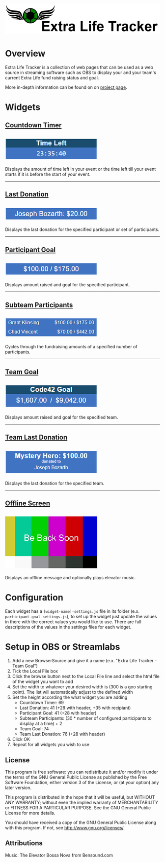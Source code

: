 # ![Extra-Life-Tracker-Header](docs/images/Extra-Life-Traker-Header.png)

# Overview
Extra Life Tracker is a collection of web pages that can be used as a web source in streaming software such as OBS to display your and your team's current Extra Life fund raising status and goal.

More in-depth information can be found on on [project page](https://josephbozarth.com/Extra-Life-Tracker/).

# Widgets

## [Countdown Timer](https://josephbozarth.com/Extra-Life-Tracker/widgets/countdown-timer)
## ![Countdonw-Timer-Preview](docs/images/Countdown-Timer-Preview.png)
Displays the amount of time left in your event or the time left till your event starts if it is before the start of your event.

<hr />

## [Last Donation](https://josephbozarth.com/Extra-Life-Tracker/widgets/last-donation)
## ![Last-Donation-Preview](docs/images/Last-Donation-Preview.png)
Displays the last donation for the specified participant or set of participants.

<hr />

## [Participant Goal](https://josephbozarth.com/Extra-Life-Tracker/widgets/participant-goal)
## ![Paticipant-Goal-Preview](docs/images/Participant-Goal-Preview.png)
Displays amount raised and goal for the specified participant.

<hr />

## [Subteam Participants](https://josephbozarth.com/Extra-Life-Tracker/widgets/subteam-participants)
## ![Subteam-Participants-Preview](docs/images/Subteam-Participants-Preview.png)
Cycles through the fundraising amounts of a specified number of participants.

<hr />

## [Team Goal](https://josephbozarth.com/Extra-Life-Tracker/widgets/team-goal)
## ![Team-Goal-Preview](docs/images/Team-Goal-Preview.png)
Displays amount raised and goal for the specified team.

<hr />

## [Team Last Donation](https://josephbozarth.com/Extra-Life-Tracker/widgets/team-last-donation)
## ![Team-Last-Donation-Preview](docs/images/Team-Last-Donation-Preview.png)
Displays the last donation for the specified team.

<hr />

## [Offline Screen](https://josephbozarth.com/Extra-Life-Tracker/widgets/offline-screen)
## ![Offline-Screen-Preview](docs/images/Offline-Screen-Preview.png)
Displays an offline message and optionally plays elevator music.

# Configuration
Each widget has a `[widget-name]-settings.js` file in its folder (e.x. `participant-goal-settings.js`), to set up the widget just update the values in there with the correct values you would like to use. There are full descriptions of the values in the settings files for each widget.

# Setup in OBS or Streamlabs
1. Add a new BrowserSource and give it a name (e.x. "Extra Life Tracker - Team Goal")
2. Tick the Local File box
3. Click the browse button next to the Local File line and select the html file of the widget you want to add
4. Set the width to whatever your desired width is (300 is a goo starting point). The list will automatically adjust to the defined width
5. Set the height according the what widget you are adding
	- Countdown Timer: 69
	- Last Donation: 41 (+28 with header, +35 with recipiant)
	- Participant Goal: 41 (+28 with header)
	- Subteam Participants: (30 * number of configured participants to display at a time) + 2
	- Team Goal: 74
	- Team Last Donation: 76 (+28 with header)
6. Click OK
7. Repeat for all widgets you wish to use


## License
This program is free software: you can redistribute it and/or modify
it under the terms of the GNU General Public License as published by
the Free Software Foundation, either version 3 of the License, or
(at your option) any later version.

This program is distributed in the hope that it will be useful,
but WITHOUT ANY WARRANTY; without even the implied warranty of
MERCHANTABILITY or FITNESS FOR A PARTICULAR PURPOSE.  See the
GNU General Public License for more details.

You should have received a copy of the GNU General Public License
along with this program.  If not, see <http://www.gnu.org/licenses/>.

## Attributions
Music: The Elevator Bossa Nova from Bensound.com